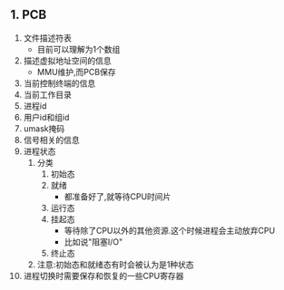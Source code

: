 ## 1. PCB
1. 文件描述符表
    + 目前可以理解为1个数组
2. 描述虚拟地址空间的信息
    + MMU维护,而PCB保存
3. 当前控制终端的信息
4. 当前工作目录
5. 进程id
6. 用户id和组id
7. umask掩码
8. 信号相关的信息
9. 进程状态
    1. 分类
        1. 初始态
        2. 就绪
            + 都准备好了,就等待CPU时间片
        3. 运行态
        4. 挂起态
            + 等待除了CPU以外的其他资源.这个时候进程会主动放弃CPU
            + 比如说"阻塞I/O"
        5. 终止态
    2. 注意:初始态和就绪态有时会被认为是1种状态
10. 进程切换时需要保存和恢复的一些CPU寄存器
